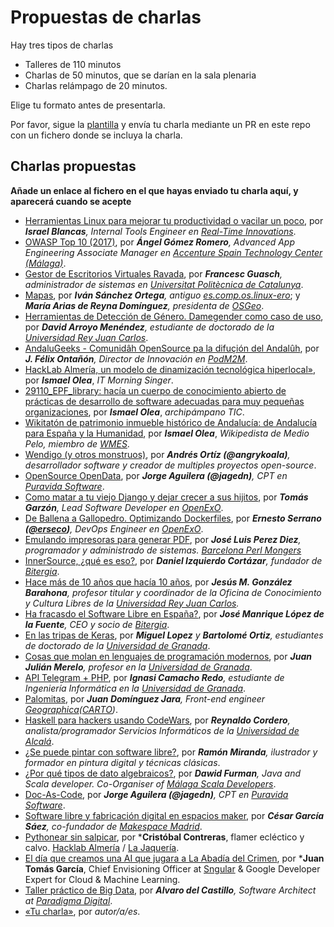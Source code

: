 # Propuestas de charlas

Hay tres tipos de charlas

* Talleres de 110 minutos
* Charlas de 50 minutos, que se darían en la sala plenaria
* Charlas relámpago de 20 minutos.

Elige tu formato antes de presentarla.

Por favor, sigue la
[plantilla](plantilla.md) y envía tu charla mediante un PR en este
repo con un fichero donde se incluya la charla.

## Charlas propuestas

**Añade un enlace al fichero en el que hayas enviado tu charla aquí, y
aparecerá cuando se acepte**

* [Herramientas Linux para mejorar tu productividad o vacilar un poco](herramientas-linux.md), por ***Israel Blancas**, Internal Tools Engineer en [Real-Time Innovations](https://www.rti.com/)*.
* [OWASP Top 10 (2017)](owasp-top-10_2017.md), por ***Ángel Gómez Romero**, Advanced App Engineering Associate Manager en [Accenture Spain Technology Center (Málaga)](https://www.accenture.com/es-es/delivery-center-malaga)*.
* [Gestor de Escritorios Virtuales Ravada](ravada.md), por ***Francesc Guasch**, administrador de sistemas en [Universitat Politècnica de Catalunya](https://www.upc.edu)*.
* [Mapas](mapas.md), por ***Iván Sánchez Ortega**, antiguo [es.comp.os.linux-ero](http://www.escomposlinux.org/)*; y ***María Arias de Reyna Domínguez**, presidenta de [OSGeo](https://www.osgeo.org/)*.
* [Herramientas de Detección de Género. Damegender como caso de uso](damegender.md), por ***David Arroyo Menéndez**, estudiante de doctorado de la [Universidad Rey Juan Carlos](https://www.urjc.es/)*.
* [AndaluGeeks - Comunidâh OpenSource pa la difuçión del Andalûh](andalugeeks.md), por ***J. Félix Ontañón**, Director de Innovación en [PodM2M](https://podm2m.com/)*.
* [HackLab Almería, un modelo de dinamización tecnológica hiperlocal»](HLA-dinamizacion-hiperlocal.md), por ***Ismael Olea***,  _IT Morning Singer_.
* [29110_EPF_library: hacía un cuerpo de conocimiento abierto de prácticas de desarrollo de software adecuadas para muy pequeñas organizaciones](29110-EPF_library.md), por ***Ismael Olea***, *archipámpano TIC*.
* [Wikitatón de patrimonio inmueble histórico de Andalucía: de Andalucía para España y la Humanidad](Wikitaton.md), por ***Ismael Olea***, *Wikipedista de Medio Pelo, miembro de [WMES](http://wikimedia.es)*.
* [Wendigo (y otros monstruos)](wendigo.md), por ***Andrés Ortíz (@angrykoala)**, desarrollador software y creador de multiples proyectos open-source*.
* [OpenSource OpenData](OpenSourceOpenData.md), por ***Jorge Aguilera (@jagedn)**, CPT en [Puravida Software](https://www.puravida-software.com/)*.
* [Como matar a tu viejo Django y dejar crecer a sus hijitos](django-hijitos.md), por ***Tomás Garzón**, Lead Software Developer en [OpenExO](https://www.openexo.com)*.
* [De Ballena a Gallopedro. Optimizando Dockerfiles](dockerfile-optimization.md), por ***Ernesto Serrano ([@erseco](https://github.com/erseco))**, DevOps Engineer en [OpenExO](https://www.openexo.com)*.
* [Emulando impresoras para generar PDF](papel2pdf.md), por ***José Luis Perez Diez**, programador y administrado de sistemas. [Barcelona Perl Mongers](https://www.meetup.com/es-ES/barcelonapm/)*
* [InnerSource, ¿qué es eso?](innersource.md), por ***Daniel Izquierdo Cortázar**, fundador de [Bitergia](https://bitergia.com)*.
* [Hace más de 10 años que hacía 10 años](10y10.md), por ***Jesús M. González Barahona**, profesor titular y coordinador de la Oficina de Conocimiento y Cultura Libres de la [Universidad Rey Juan Carlos](https://www.urjc.es/).*
* [Ha fracasdo el Software Libre en España?](ha-fracasado-software-libre-espana.md), por ***José Manrique López de la Fuente**, CEO y socio de [Bitergia](https://bitergia.com)*.
* [En las tripas de Keras](EnLasTripasDeKeras.md), por ***Miguel Lopez** y **Bartolomé Ortiz**, estudiantes de doctorado de la [Universidad de Granada](https://www.ugr.es/)*.
* [Cosas que molan en lenguajes de programación modernos](lenguajes-molan.md), por ***Juan Julián Merelo**, profesor en la [Universidad de Granada](https://www.ugr.es/)*.
* [API Telegram + PHP](API-Telegram-PHP.md), por ***Ignasi Camacho Redo**, estudiante de Ingeniería Informática en la [Universidad de Granada](https://www.ugr.es/)*.
* [Palomitas](palomitas.md), por ***Juan Domínguez Jara**, Front-end engineer [Geographica](https://geographica.com/es/)([CARTO](https://carto.com/))*.
* [Haskell para hackers usando CodeWars](haskell-codewars.md), por ***Reynaldo Cordero**, analista/programador Servicios Informáticos de la [Universidad de Alcalá](https://www.uah.es/es/)*.
* [¿Se puede pintar con software libre?](pintar_software_libre.md), por ***Ramón Miranda**, ilustrador y formador en pintura digital y técnicas clásicas*.
* [¿Por qué tipos de dato algebraicos?](por_que_tipos_datos_algebraicos.md), por ***Dawid Furman**, Java and Scala developer. Co-Organiser of [Málaga Scala Developers](https://www.meetup.com/es-ES/Malaga-Scala/)*.
* [Doc-As-Code](Doc-As-Code.md), por ***Jorge Aguilera (@jagedn)**, CPT en [Puravida Software](https://www.puravida-software.com/)*.
* [Software libre y fabricación digital en espacios maker](software-libre-y-fabricacion-digital-en-espacios-maker.md), por ***César García Sáez**, co-fundador de [Makespace Madrid](https://makespacemadrid.org/)*.
* [Pythonear sin salpicar](pythonear-sin-salpicar.md), por ***Cristóbal Contreras**, flamer ecléctico y calvo. [Hacklab Almería](https://hacklabalmeria.net/) / [La Jaquería](https://lajaqueria.org/).
* [El día que creamos una AI que jugara a La Abadía del Crimen](charla_abadia.md), por ***Juan Tomás García**, Chief Envisioning Officer at [Sngular](https://www.sngular.com/) & Google Developer Expert for Cloud & Machine Learning.
* [Taller práctico de Big Data](taller_bigdata.md), por ***Alvaro del Castillo**, Software Architect at [Paradigma Digital](https://www.paradigmadigital.com/)*.
* [«Tu charla»](plantilla.md), por *autor/a/es*.
